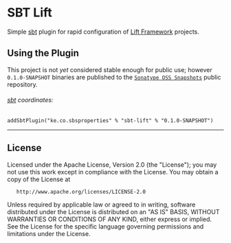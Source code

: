 SBT Lift
========

Simple [sbt][1] plugin for rapid configuration of [Lift Framework][2]
projects.

Using the Plugin
----------
This project is not *yet* considered stable enough for public use; 
however `0.1.0-SNAPSHOT` binaries are published to the 
[`Sonatype OSS Snapshots`][3] public repository.


###### [sbt][1] coordinates:
    addSbtPlugin("ke.co.sbsproperties" % "sbt-lift" % "0.1.0-SNAPSHOT")


________________________________________________________________

License
-------
Licensed under the Apache License, Version 2.0 (the "License");
you may not use this work except in compliance with the License.
You may obtain a copy of the License at

       http://www.apache.org/licenses/LICENSE-2.0

Unless required by applicable law or agreed to in writing, software
distributed under the License is distributed on an "AS IS" BASIS,
WITHOUT WARRANTIES OR CONDITIONS OF ANY KIND, either express or implied.
See the License for the specific language governing permissions and
limitations under the License.


[1]: http://www.scala-sbt.org
[2]: http://liftweb.net
[3]: https://oss.sonatype.org/content/repositories/snapshots